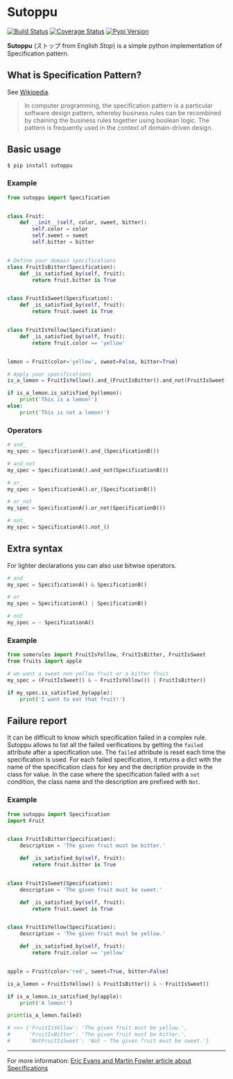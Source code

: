 # Sutoppu

[![Build Status](https://travis-ci.org/u8slvn/sutoppu.svg?branch=master)](https://travis-ci.org/u8slvn/sutoppu)
[![Coverage Status](https://coveralls.io/repos/github/u8slvn/sutoppu/badge.svg?branch=master)](https://coveralls.io/github/u8slvn/sutoppu?branch=master)
[![Pypi Version](https://img.shields.io/pypi/v/sutoppu.svg)](https://pypi.org/project/sutoppu/)

**Sutoppu** (ストップ from English *Stop*) is a simple python implementation of Specification pattern.

## What is Specification Pattern?

See [Wikipedia](https://en.wikipedia.org/wiki/Specification_pattern).

> In computer programming, the specification pattern is a particular software design pattern, whereby business rules can be recombined by chaining the business rules together using boolean logic. The pattern is frequently used in the context of domain-driven design.

## Basic usage

```bash
$ pip install sutoppu
```

### Example

```python
from sutoppu import Specification


class Fruit:
    def __init__(self, color, sweet, bitter):
        self.color = color
        self.sweet = sweet
        self.bitter = bitter


# Define your domain specifications
class FruitIsBitter(Specification):
    def _is_satisfied_by(self, fruit):
        return fruit.bitter is True


class FruitIsSweet(Specification):
    def _is_satisfied_by(self, fruit):
        return fruit.sweet is True


class FruitIsYellow(Specification):
    def _is_satisfied_by(self, fruit):
        return fruit.color == 'yellow'


lemon = Fruit(color='yellow', sweet=False, bitter=True)

# Apply your specifications
is_a_lemon = FruitIsYellow().and_(FruitIsBitter().and_not(FruitIsSweet()))

if is_a_lemon.is_satisfied_by(lemon):
    print('This is a lemon!')
else:
    print('This is not a lemon!')
```

### Operators

```python
# and_
my_spec = SpecificationA().and_(SpecificationB())

# and_not
my_spec = SpecificationA().and_not(SpecificationB())

# or_
my_spec = SpecificationA().or_(SpecificationB())

# or_not
my_spec = SpecificationA().or_not(SpecificationB())

# not_
my_spec = SpecificationA().not_()
```

## Extra syntax

For lighter declarations you can also use bitwise operators.

```python
# and
my_spec = SpecificationA() & SpecificationB()

# or
my_spec = SpecificationA() | SpecificationB()

# not
my_spec = ~ SpecificationA()
```

### Example

```python
from somerules import FruitIsYellow, FruitIsBitter, FruitIsSweet
from fruits import apple

# we want a sweet non yellow fruit or a bitter fruit
my_spec = (FruitIsSweet() & ~ FruitIsYellow()) | FruitIsBitter()

if my_spec.is_satisfied_by(apple):
    print('I want to eat that fruit!')
```

## Failure report

It can be difficult to know which specification failed in a complex rule. Sutoppu allows to list all the failed verifications by getting the `failed` attribute after a specification use.
The `failed` attribute is reset each time the specification is used. For each failed specification, it returns a dict with the name of the specification class for key and the decription provide in the class for value. In the case where the specification failed with a `not` condition, the class name and the description are prefixed with `Not`. 

### Example

```python
from sutoppu import Specification
import Fruit


class FruitIsBitter(Specification):
    description = 'The given fruit must be bitter.'

    def _is_satisfied_by(self, fruit):
        return fruit.bitter is True


class FruitIsSweet(Specification):
    description = 'The given fruit must be sweet.'

    def _is_satisfied_by(self, fruit):
        return fruit.sweet is True


class FruitIsYellow(Specification):
    description = 'The given fruit must be yellow.'

    def _is_satisfied_by(self, fruit):
        return fruit.color == 'yellow'


apple = Fruit(color='red', sweet=True, bitter=False)

is_a_lemon = FruitIsYellow() & FruitIsBitter() & ~ FruitIsSweet()

if is_a_lemon.is_satisfied_by(apple):
    print('A lemon!')

print(is_a_lemon.failed)

# >>> {'FruitIsYellow': 'The given fruit must be yellow.',
#      'FruitIsBitter': 'The given fruit must be bitter.',
#      'NotFruitIsSweet': 'Not ~ The given fruit must be sweet.'}
```

---

For more information: [Eric Evans and Martin Fowler article about Specifications](https://www.martinfowler.com/apsupp/spec.pdf)
